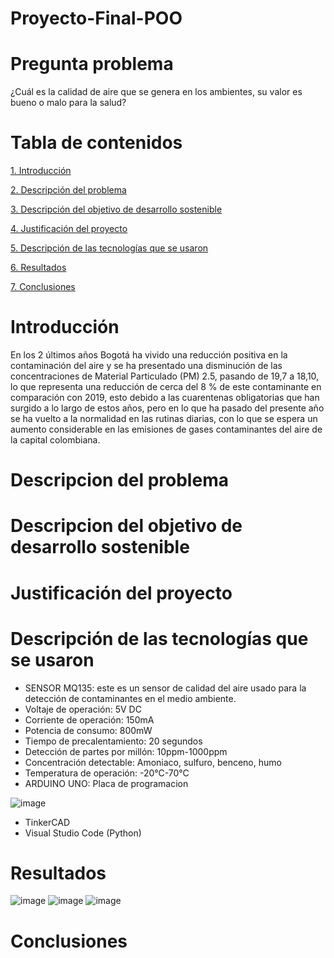 # Proyecto-Final-POO
# Pregunta problema
¿Cuál es la calidad de aire que se genera en los ambientes, su valor es bueno o malo para la salud?
# Tabla de contenidos  
[1. Introducción](#introduccion)

[2. Descripción del problema](#descripcion-del-problema)

[3. Descripción del objetivo de desarrollo sostenible](descripcion-del-objetivo-de-desarrollo-sostenible)

[4. Justificación del proyecto](#justificacion-del-proyecto)

[5. Descripción de las tecnologías que se usaron](#descripcion-de-las-tecnologias-que-se-usaron)

[6. Resultados](#resultados)

[7. Conclusiones](#conclusiones)

# Introducción
En los 2 últimos años Bogotá ha vivido una reducción positiva en la contaminación del aire y se ha presentado una disminución de las concentraciones de Material Particulado (PM) 2.5, pasando de 19,7 a 18,10, lo que representa una reducción de cerca del 8 % de este contaminante en comparación con 2019, esto debido a las cuarentenas obligatorias que han surgido a lo largo de estos años, pero en lo que ha pasado del presente año se ha vuelto a la normalidad en las rutinas diarias, con lo que se espera un aumento considerable en las emisiones de gases contaminantes del aire de la capital colombiana.

# Descripcion del problema

# Descripcion del objetivo de desarrollo sostenible

# Justificación del proyecto

# Descripción de las tecnologías que se usaron
- SENSOR MQ135: este es un sensor de calidad del aire usado para la detección de contaminantes en el medio ambiente.
- Voltaje de operación: 5V DC
- Corriente de operación: 150mA
- Potencia de consumo: 800mW
- Tiempo de precalentamiento: 20 segundos
- Detección de partes por millón: 10ppm-1000ppm
- Concentración detectable: Amoniaco,  sulfuro, benceno, humo
- Temperatura de operación: -20°C-70°C
- ARDUINO UNO: Placa de programacion

![image](https://user-images.githubusercontent.com/99050162/160036353-e0563f85-96c9-4207-8839-f6c0e807b8a8.png)

- TinkerCAD
- Visual Studio Code (Python)
# Resultados
![image](https://user-images.githubusercontent.com/99050162/160036162-550aa2fe-419a-48b8-8be2-f6e80cfafc47.png)
![image](https://user-images.githubusercontent.com/99050162/160036688-bf684600-3c3d-4d84-b6ac-f0ab3fdb0b5e.png)
![image](https://user-images.githubusercontent.com/99050162/160047716-6f9926f1-0615-41a8-930f-179af117a688.png)


# Conclusiones
